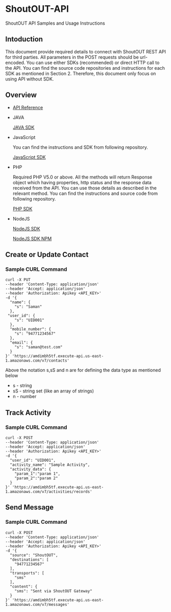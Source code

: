 # ShoutOUT-API
ShoutOUT API Samples and Usage Instructions

## Intoduction

This document provide required details to connect with ShoutOUT REST API for third parties. All parameters in the POST requests should be url-encoded. You can use either SDKs (recommended) or direct HTTP call to the API.  You can find the source code repositories and instructions for each SDK as mentioned in Section 2. Therefore, this document only focus on using API without SDK.

## Overview
* [API Reference](http://docs.getshoutout.com/#/default)

* JAVA

    [JAVA SDK](https://github.com/Square-Mobile/shoutout-sdk-java)

* JavaScript

    You can find the instructions and SDK from following repository. 
    
    [JavaScript SDK](https://github.com/Square-Mobile/ShoutOUT-SDK-JavaScript)

* PHP

    Required PHP V5.0 or above. All the methods will return Response object which having properties, http status and the response data received from the API. You can use those details as described in the relevant method. You can find the instructions and source code from following repository. 
    
    [PHP SDK](https://github.com/Square-Mobile/ShoutOUT-SDK-PHP)
    
* NodeJS
    
    [NodeJS SDK](https://github.com/Square-Mobile/shoutout-sdk-nodejs)

    [NodeJS SDK NPM](https://www.npmjs.com/package/shoutout-sdk)


## Create or Update Contact
### Sample CURL Command
```curl
curl -X PUT 
--header 'Content-Type: application/json' 
--header 'Accept: application/json' 
--header 'Authorization: Apikey <API_KEY>' 
-d '{
  "name": {
    "s": "Saman"
  },
 "user_id": {
    "s": "UID001"
  },
  "mobile_number": {
    "s": "94771234567"
  },
  "email": {
    "s": "saman@test.com"
  }
}' 'https://amdimbh5tf.execute-api.us-east-1.amazonaws.com/v7/contacts'
```
Above the notation s,sS and n are for defining the data type as mentioned below
* s - string
* sS - string set (like an array of strings)
* n - number

## Track Activity
### Sample CURL Command
```curl
curl -X POST 
--header 'Content-Type: application/json' 
--header 'Accept: application/json' 
--header 'Authorization: Apikey <API_KEY>' 
-d '{
  "user_id": "UID001",
  "activity_name": "Sample Activity",
  "activity_data": {
	"param_1":"param 1",
	"param_2":"param 2"
  }
}' 'https://amdimbh5tf.execute-api.us-east-1.amazonaws.com/v7/activities/records'
```
## Send Message
### Sample CURL Command
```curl
curl -X POST 
--header 'Content-Type: application/json' 
--header 'Accept: application/json' 
--header 'Authorization: Apikey <API_KEY>' 
-d '{
  "source": "ShoutOUT",
  "destinations": [
    "94771234567"
  ],
  "transports": [
    "sms"
  ],
  "content": {
    "sms": "Sent via ShoutOUT Gateway"
  }
}' 'https://amdimbh5tf.execute-api.us-east-1.amazonaws.com/v7/messages'
```

